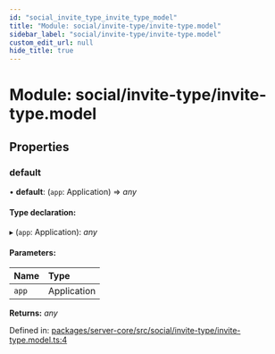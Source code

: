 ```yaml
---
id: "social_invite_type_invite_type_model"
title: "Module: social/invite-type/invite-type.model"
sidebar_label: "social/invite-type/invite-type.model"
custom_edit_url: null
hide_title: true
---
```


# Module: social/invite-type/invite-type.model

## Properties

### default

• **default**: (`app`: Application) => *any*

#### Type declaration:

▸ (`app`: Application): *any*

#### Parameters:

Name | Type |
:------ | :------ |
`app` | Application |

**Returns:** *any*

Defined in: [packages/server-core/src/social/invite-type/invite-type.model.ts:4](https://github.com/xr3ngine/xr3ngine/blob/716a06460/packages/server-core/src/social/invite-type/invite-type.model.ts#L4)
